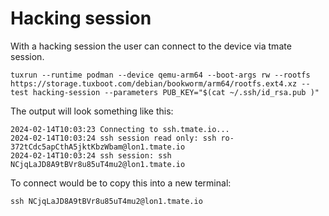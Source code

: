 # Hacking session

With a hacking session the user can connect to the device via tmate session.

```
tuxrun --runtime podman --device qemu-arm64 --boot-args rw --rootfs https://storage.tuxboot.com/debian/bookworm/arm64/rootfs.ext4.xz --test hacking-session --parameters PUB_KEY="$(cat ~/.ssh/id_rsa.pub )"
```

The output will look something like this:
```
2024-02-14T10:03:23 Connecting to ssh.tmate.io...
2024-02-14T10:03:24 ssh session read only: ssh ro-372tCdc5apCthA5jktKbzWbam@lon1.tmate.io
2024-02-14T10:03:24 ssh session: ssh NCjqLaJD8A9tBVr8u85uT4mu2@lon1.tmate.io
```

To connect would be to copy this into a new terminal:
```
ssh NCjqLaJD8A9tBVr8u85uT4mu2@lon1.tmate.io
```
